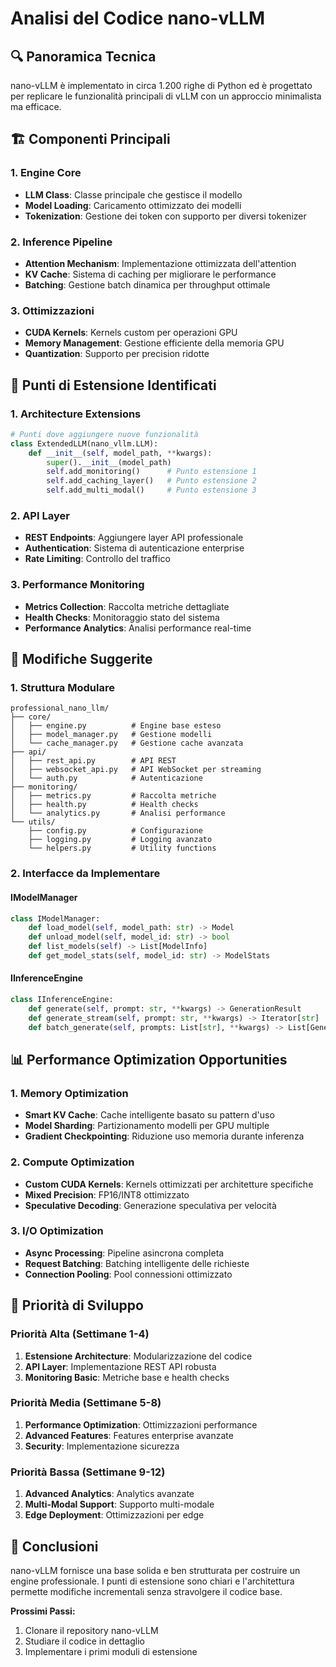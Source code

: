 # Analisi del Codice nano-vLLM

## 🔍 Panoramica Tecnica

nano-vLLM è implementato in circa 1.200 righe di Python ed è progettato per replicare le funzionalità principali di vLLM con un approccio minimalista ma efficace.

## 🏗️ Componenti Principali

### 1. Engine Core
- **LLM Class**: Classe principale che gestisce il modello
- **Model Loading**: Caricamento ottimizzato dei modelli
- **Tokenization**: Gestione dei token con supporto per diversi tokenizer

### 2. Inference Pipeline
- **Attention Mechanism**: Implementazione ottimizzata dell'attention
- **KV Cache**: Sistema di caching per migliorare le performance
- **Batching**: Gestione batch dinamica per throughput ottimale

### 3. Ottimizzazioni
- **CUDA Kernels**: Kernels custom per operazioni GPU
- **Memory Management**: Gestione efficiente della memoria GPU
- **Quantization**: Supporto per precision ridotte

## 🎯 Punti di Estensione Identificati

### 1. Architecture Extensions
```python
# Punti dove aggiungere nuove funzionalità
class ExtendedLLM(nano_vllm.LLM):
    def __init__(self, model_path, **kwargs):
        super().__init__(model_path)
        self.add_monitoring()      # Punto estensione 1
        self.add_caching_layer()   # Punto estensione 2
        self.add_multi_modal()     # Punto estensione 3
```

### 2. API Layer
- **REST Endpoints**: Aggiungere layer API professionale
- **Authentication**: Sistema di autenticazione enterprise
- **Rate Limiting**: Controllo del traffico

### 3. Performance Monitoring
- **Metrics Collection**: Raccolta metriche dettagliate
- **Health Checks**: Monitoraggio stato del sistema
- **Performance Analytics**: Analisi performance real-time

## 🔧 Modifiche Suggerite

### 1. Struttura Modulare
```
professional_nano_llm/
├── core/
│   ├── engine.py          # Engine base esteso
│   ├── model_manager.py   # Gestione modelli
│   └── cache_manager.py   # Gestione cache avanzata
├── api/
│   ├── rest_api.py        # API REST
│   ├── websocket_api.py   # API WebSocket per streaming
│   └── auth.py            # Autenticazione
├── monitoring/
│   ├── metrics.py         # Raccolta metriche
│   ├── health.py          # Health checks
│   └── analytics.py       # Analisi performance
└── utils/
    ├── config.py          # Configurazione
    ├── logging.py         # Logging avanzato
    └── helpers.py         # Utility functions
```

### 2. Interfacce da Implementare

#### IModelManager
```python
class IModelManager:
    def load_model(self, model_path: str) -> Model
    def unload_model(self, model_id: str) -> bool
    def list_models(self) -> List[ModelInfo]
    def get_model_stats(self, model_id: str) -> ModelStats
```

#### IInferenceEngine
```python
class IInferenceEngine:
    def generate(self, prompt: str, **kwargs) -> GenerationResult
    def generate_stream(self, prompt: str, **kwargs) -> Iterator[str]
    def batch_generate(self, prompts: List[str], **kwargs) -> List[GenerationResult]
```

## 📊 Performance Optimization Opportunities

### 1. Memory Optimization
- **Smart KV Cache**: Cache intelligente basato su pattern d'uso
- **Model Sharding**: Partizionamento modelli per GPU multiple
- **Gradient Checkpointing**: Riduzione uso memoria durante inferenza

### 2. Compute Optimization
- **Custom CUDA Kernels**: Kernels ottimizzati per architetture specifiche
- **Mixed Precision**: FP16/INT8 ottimizzato
- **Speculative Decoding**: Generazione speculativa per velocità

### 3. I/O Optimization
- **Async Processing**: Pipeline asincrona completa
- **Request Batching**: Batching intelligente delle richieste
- **Connection Pooling**: Pool connessioni ottimizzato

## 🎯 Priorità di Sviluppo

### Priorità Alta (Settimane 1-4)
1. **Estensione Architecture**: Modularizzazione del codice
2. **API Layer**: Implementazione REST API robusta
3. **Monitoring Basic**: Metriche base e health checks

### Priorità Media (Settimane 5-8)
1. **Performance Optimization**: Ottimizzazioni performance
2. **Advanced Features**: Features enterprise avanzate
3. **Security**: Implementazione sicurezza

### Priorità Bassa (Settimane 9-12)
1. **Advanced Analytics**: Analytics avanzate
2. **Multi-Modal Support**: Supporto multi-modale
3. **Edge Deployment**: Ottimizzazioni per edge

## 🚀 Conclusioni

nano-vLLM fornisce una base solida e ben strutturata per costruire un engine professionale. I punti di estensione sono chiari e l'architettura permette modifiche incrementali senza stravolgere il codice base.

**Prossimi Passi:**
1. Clonare il repository nano-vLLM
2. Studiare il codice in dettaglio
3. Implementare i primi moduli di estensione
